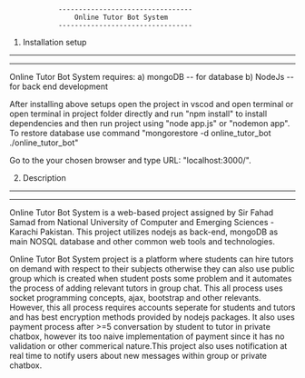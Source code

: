                 ---------------------------------
                    Online Tutor Bot System
                ---------------------------------

1. Installation setup
---------------------
---------------------

Online Tutor Bot System requires:
a) mongoDB -- for database
b) NodeJs  -- for back end development

After installing above setups open the project in vscod and open terminal  or open terminal in project folder directly  and run "npm install" to install dependencies and then run project using "node app.js" or "nodemon app". To restore database use command "mongorestore -d online_tutor_bot ./online_tutor_bot"

Go to the your chosen browser and type URL: "localhost:3000/".

2. Description
---------------
---------------

Online Tutor Bot System is a web-based project assigned by Sir Fahad Samad from National University of Computer and Emerging Sciences - Karachi Pakistan. This project utilizes nodejs as back-end, mongoDB as main NOSQL database and other common web tools and technologies. 

Online Tutor Bot System project is a platform where students can hire tutors on demand with respect to their subjects otherwise they can also use public group which is created when student posts some problem and it automates the process of adding relevant tutors in group chat. This all process uses socket programming concepts, ajax, bootstrap and other relevants. However, this all process requires accounts seperate for students and tutors and has best encryption methods provided by nodejs packages.  It also uses payment process after >=5 conversation by student to tutor in private chatbox, however its too naive implementation of payment since it has no validation or other commerical nature.This project also uses notification at real time to notify users about new messages within group or private chatbox.
